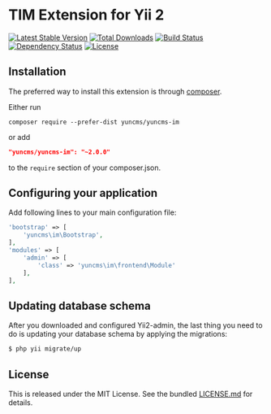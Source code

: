 # TIM Extension for Yii 2


[![Latest Stable Version](https://poser.pugx.org/yuncms/yuncms-im/v/stable.png)](https://packagist.org/packages/yuncms/yuncms-im)
[![Total Downloads](https://poser.pugx.org/yuncms/yuncms-im/downloads.png)](https://packagist.org/packages/yuncms/yuncms-im)
[![Build Status](https://img.shields.io/travis/yuncms/yuncms-im.svg)](http://travis-ci.org/yuncms/yuncms-im)
[![Dependency Status](https://www.versioneye.com/php/yuncms:yuncms-im/dev-master/badge.png)](https://www.versioneye.com/php/yuncms:yuncms-im/dev-master)
[![License](https://poser.pugx.org/yuncms/yuncms-im/license.svg)](https://packagist.org/packages/yuncms/yuncms-im)

## Installation

The preferred way to install this extension is through [composer](http://getcomposer.org/download/).

Either run

```
composer require --prefer-dist yuncms/yuncms-im
```

or add
```json
"yuncms/yuncms-im": "~2.0.0"
```

to the `require` section of your composer.json.

## Configuring your application

Add following lines to your main configuration file:

```php
'bootstrap' => [
    'yuncms\im\Bootstrap',
],
'modules' => [
    'admin' => [
        'class' => 'yuncms\im\frontend\Module'   
    ],
],
```

## Updating database schema

After you downloaded and configured Yii2-admin, the last thing you need to do is updating your database schema by applying the migrations:

```bash
$ php yii migrate/up 
```

## License

This is released under the MIT License. See the bundled [LICENSE.md](LICENSE.md)
for details.